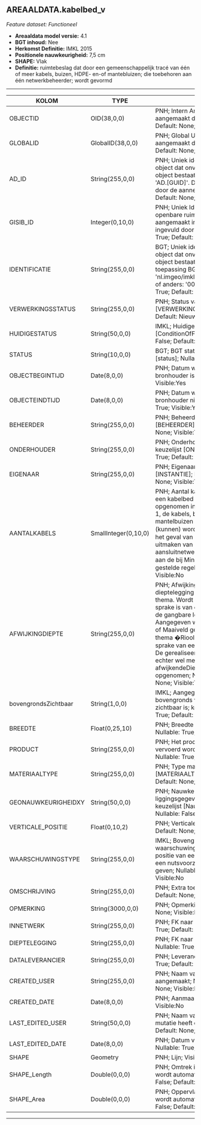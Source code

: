 ## AREAALDATA.kabelbed_v

*Feature dataset: Functioneel*


* __Areaaldata model versie:__ 4.1
* __BGT inhoud:__ Nee
* __Herkomst Definitie:__ IMKL 2015
* __Positionele nauwkeurigheid:__ 7,5 cm
* __SHAPE:__ Vlak
* __Definitie:__ ruimtebeslag dat door een gemeenschappelijk tracé van één of meer kabels, buizen, HDPE- en-of mantebluizen; die toebehoren aan één netwerkbeheerder; wordt gevormd

***

|KOLOM                               |TYPE                 |DEFINITIE|
|------                              |----                 |-----    |
|OBJECTID                            |OID(38,0,0)          |PNH; Intern ArcGIS Identificatienummer, aangemaakt door ArcGIS; Nullable: False; Default: None; Visible:Yes|
|GLOBALID                            |GlobalID(38,0,0)     |PNH; Global Unique Identifier,  aangemaakt door ArcGIS; Nullable: False; Default: None; Visible:Yes|
|AD_ID                               |String(255,0,0)      |PNH; Uniek identificatienummer voor het object dat onveranderlijk is zolang het object bestaat in Areaaldata: in format 'AD.[GUID]'. Dit moet worden ingevuld door de aannemer; Nullable: False; Default: None; Visible:Yes|
|GISIB_ID                            |Integer(0,10,0)      |PNH; Uniek Identificatienummer beheer openbare ruimte (GISIB), wordt aangemaakt in GISIB en mag niet worden ingevuld door de aannemer; Nullable: True; Default: None; Visible:No|
|IDENTIFICATIE                       |String(255,0,0)      |BGT; Uniek identificatienummer voor het object dat onveranderlijk is zolang het object bestaat: bevat indien van toepassing BGT/IMKL ID in format 'nl.imgeo/imkl.bronhouderscode.LokaalID' of anders: '00000'.LokaalID; Nullable: True; Default: None; Visible:No|
|VERWERKINGSSTATUS                   |String(255,0,0)      |PNH; Status van de gegevens; keuzelijst [VERWERKINGSSTATUS]; Nullable: False; Default: Nieuw; Visible:Yes|
|HUIDIGESTATUS                       |String(50,0,0)       |IMKL; Huidige status; keuzelijst [ConditionOfFacilityValue]; Nullable: False; Default: None; Visible:No|
|STATUS                              |String(10,0,0)       |BGT; BGT status van het object; keuzelijst [status]; Nullable: True; Default: bestaand
|OBJECTBEGINTIJD                     |Date(8,0,0)          |PNH; Datum waarop het object bij de bronhouder is ontstaan; Nullable: True; Visible:Yes|
|OBJECTEINDTIJD                      |Date(8,0,0)          |PNH; Datum waarop het object bij de bronhouder niet meer geldig is; Nullable: True; Visible:Yes|
|BEHEERDER                           |String(255,0,0)      |PNH; Beheerder van het object; keuzelijst [BEHEERDER]; Nullable: True; Default: None; Visible:Yes|
|ONDERHOUDER                         |String(255,0,0)      |PNH; Onderhouder van het object; keuzelijst [ONDERHOUDER]; Nullable: True; Default: None; Visible:No|
|EIGENAAR                            |String(255,0,0)      |PNH; Eigenaar van het object; keuzelijst [INSTANTIE]; Nullable: True; Default: None; Visible:Yes|
|AANTALKABELS                        |SmallInteger(0,10,0) |PNH; Aantal kabels of buizen dat zich in een kabelbed bevindt. Conditie: Wordt opgenomen indien het aantal groter is dan 1, de kabels, buizen, HDPE- en/of mantelbuizen niet als afzonderlijke lijnen (kunnen) worden weergegeven en � in het geval van kabels; ze geen onderdeel uitmaken van een stervormig aangelegd aansluitnetwerk waarbij wordt voldaan aan de bij Ministeri�le Regeling hieraan gestelde regels; Nullable: False; Visible:No|
|AFWIJKINGDIEPTE                     |String(255,0,0)      |PNH; Afwijking (cm) van de gangbare dieptelegging voor een leiding van dit thema. Wordt alleen opgenomen indien er sprake is van een legging die afwijkt van de gangbare legging voor dit thema. Aangegeven wordt of de diepte tov NAP of Maaiveld gerefereerd is. Voor het thema �Riool vrij verval� is er geen sprake van een gangbare dieptelegging. De gerealiseerde dieptelegging kan echter wel met het attribuut afwijkendeDieptelegging worden opgenomen; Nullable: False; Default: None; Visible:Yes|
|bovengrondsZichtbaar                |String(1,0,0)        |IMKL; Aangegeven wordt of het kabelbed bovengronds vanaf het maaiveld zichtbaar is; keuzelijst [jaNee]; Nullable: True; Default: None; Visible:No|
|BREEDTE                             |Float(0,25,10)       |PNH; Breedte van het kabelbed (cm); Nullable: True; Visible:No|
|PRODUCT                             |String(255,0,0)      |PNH; Het product dat door de leiding vervoerd wordt of kan worden vervoerd; Nullable: True; Default: None; Visible:No|
|MATERIAALTYPE                       |String(255,0,0)      |PNH; Type materiaal; keuzelijst [MATERIAALTYPE]; Nullable: True; Default: None; Visible:Yes|
|GEONAUWKEURIGHEIDXY                 |String(50,0,0)       |PNH; Nauwkeurigheid van de liggingsgegevens in het horizontale vlak; keuzelijst [NauwkeurigheidXYvalue]; Nullable: False; Default: None; Visible:No|
|VERTICALE_POSITIE                   |Float(0,10,2)        |PNH; Verticale positie; Nullable: True; Default: None; Visible:No|
|WAARSCHUWINGSTYPE                   |String(255,0,0)      |IMKL; Bovengronds zichtbaar waarschuwingsmechanisme om de positie van een ondergronds element van een nutsvoorzieningennetwerk aan te geven; Nullable: False; Default: None; Visible:No|
|OMSCHRIJVING                        |String(255,0,0)      |PNH; Extra toelichting; Nullable: True; Default: None; Visible:Yes|
|OPMERKING                           |String(3000,0,0)     |PNH; Opmerking; Nullable: True; Default: None; Visible:No|
|INNETWERK                           |String(255,0,0)      |PNH; FK naar utiliteitsNet_tbl; Nullable: True; Default: None; Visible:Yes|
|DIEPTELEGGING                       |String(255,0,0)      |PNH; FK naar diepteTovMaaiveld_p; Nullable: True; Default: None; Visible:Yes|
|DATALEVERANCIER                     |String(255,0,0)      |PNH; Leverancier van de data; Nullable: True; Default: None; Visible:No|
|CREATED_USER                        |String(255,0,0)      |PNH; Naam van gebruiker die de rij heeft aangemaakt; Nullable: True; Default: None; Visible:No|
|CREATED_DATE                        |Date(8,0,0)          |PNH; Aanmaakdatum; Nullable: True; Visible:No|
|LAST_EDITED_USER                    |String(50,0,0)       |PNH; Naam van gebruiker die de laatste mutatie heeft doorgevoerd; Nullable: True; Default: None; Visible:No|
|LAST_EDITED_DATE                    |Date(8,0,0)          |PNH; Datum van de laatste mutatie; Nullable: True; Visible:No|
|SHAPE                               |Geometry             |PNH; Lijn; Visible:Yes|
|SHAPE_Length                        |Double(0,0,0)        |PNH; Omtrek in meters, 5 decimalen. Dit wordt automatisch gevuld. ; Nullable: False; Default: None; Visible:Yes|
|SHAPE_Area                          |Double(0,0,0)        |PNH; Oppervlakte in m2, 5 decimalen. Dit wordt automatisch gevuld.; Nullable: False; Default: None|


***
